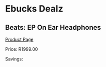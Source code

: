 
# Ebucks Dealz
## Beats: EP On Ear Headphones
[Product Page](https://www.ebucks.com/web/shop/productSelected.do?prodId=440710997&catId=714971432)

Price: R1999.00

Savings: 


	